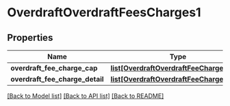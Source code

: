 # OverdraftOverdraftFeesCharges1

## Properties
Name | Type | Description | Notes
------------ | ------------- | ------------- | -------------
**overdraft_fee_charge_cap** | [**list[OverdraftOverdraftFeeChargeCap]**](OverdraftOverdraftFeeChargeCap.md) |  | [optional] 
**overdraft_fee_charge_detail** | [**list[OverdraftOverdraftFeeChargeDetail]**](OverdraftOverdraftFeeChargeDetail.md) |  | [optional] 

[[Back to Model list]](../README.md#documentation-for-models) [[Back to API list]](../README.md#documentation-for-api-endpoints) [[Back to README]](../README.md)


